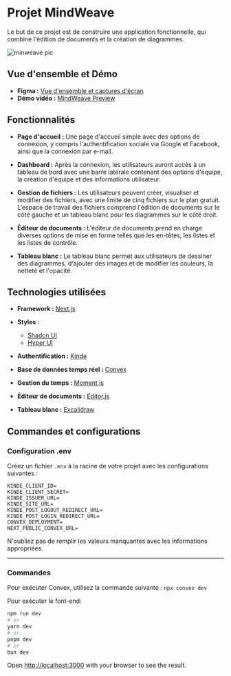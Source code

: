 # Projet MindWeave

Le but de ce projet est de construire une application fonctionnelle, qui combine l'édition de documents et la création de diagrammes.

![minweave pic](https://github.com/Permouda/mindweave/assets/82866195/29e3a489-f445-4812-b4c5-e9d32142ff18)

## Vue d'ensemble et Démo

- **Figma :** [Vue d'ensemble et captures d'écran](https://www.figma.com/file/OFFSRAuTNz4JUKjMPBg56y/MINDWEAVE?type=design&mode=design&t=3mByDf6yCuDuHgGs-0)
- **Démo vidéo :** [MindWeave Preview](https://www.youtube.com/watch?v=bFQQ2go_168)


## Fonctionnalités

- **Page d'accueil :** Une page d'accueil simple avec des options de connexion, y compris l'authentification sociale via Google et Facebook, ainsi que la connexion par e-mail.
  
- **Dashboard :** Après la connexion, les utilisateurs auront accès à un tableau de bord avec une barre latérale contenant des options d'équipe, la création d'équipe et des informations utilisateur.
  
- **Gestion de fichiers :** Les utilisateurs peuvent créer, visualiser et modifier des fichiers, avec une limite de cinq fichiers sur le plan gratuit. L'espace de travail des fichiers comprend l'édition de documents sur le côté gauche et un tableau blanc pour les diagrammes sur le côté droit.
  
- **Éditeur de documents :** L'éditeur de documents prend en charge diverses options de mise en forme telles que les en-têtes, les listes et les listes de contrôle.

- **Tableau blanc :** Le tableau blanc permet aux utilisateurs de dessiner des diagrammes, d'ajouter des images et de modifier les couleurs, la netteté et l'opacité.

## Technologies utilisées

- **Framework :** [Next.js](https://nextjs.org/)
  
- **Styles :**
  - [Shadcn UI](https://ui.shadcn.com/)
  - [Hyper UI](https://www.hyperui.dev/)
  
- **Authentification :** [Kinde](https://kinde.com/)
  
- **Base de données temps réel :** [Convex](https://www.convex.dev/)
  
- **Gestion du temps :** [Moment.js](https://momentjs.com/)
  
- **Éditeur de documents :** [Editor.js](https://editorjs.io/)
  
- **Tableau blanc :** [Excalidraw](https://docs.excalidraw.com/)

## Commandes et configurations


### Configuration .env

Créez un fichier `.env` à la racine de votre projet avec les configurations suivantes :

    KINDE_CLIENT_ID= 
    KINDE_CLIENT_SECRET= 
    KINDE_ISSUER_URL= 
    KINDE_SITE_URL= 
    KINDE_POST_LOGOUT_REDIRECT_URL= 
    KINDE_POST_LOGIN_REDIRECT_URL= 
    CONVEX_DEPLOYMENT= 
    NEXT_PUBLIC_CONVEX_URL=



N'oubliez pas de remplir les valeurs manquantes avec les informations appropriées.

---
### Commandes
Pour exécuter Convex, utilisez la commande suivante :
`npx convex dev`

Pour exécuter le font-end:
```bash
npm run dev
# or
yarn dev
# or
pnpm dev
# or
bun dev
```

Open [http://localhost:3000](http://localhost:3000) with your browser to see the result.

